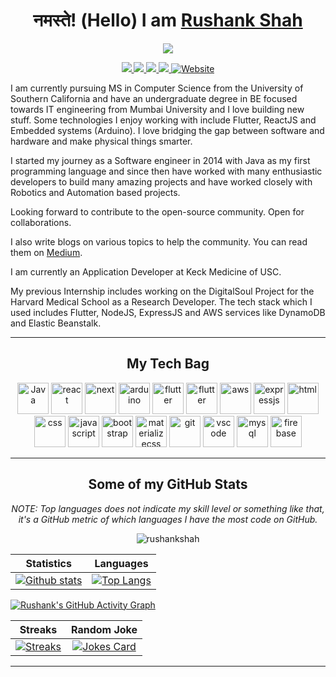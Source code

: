 <h1 align=center>नमस्ते! (Hello) I am <a href='https://rushankshah.vercel.app/'>Rushank Shah</a></h1>
<p align=center><img src='https://media.giphy.com/media/iIqmM5tTjmpOB9mpbn/giphy.gif'></p>

<p align='center'>
    <a href='mailto:rushankshah65@gmail.com' target="_blank">
        <img src='https://img.shields.io/badge/-rushankshah65@gmail.com-c14438?style=flat&logo=Gmail&logoColor=black&link=mailto:rushankshah65@gmail.com'>
    </a>
    <a href='https://www.linkedin.com/in/rushankshah65/' target="_blank">
        <img src='https://img.shields.io/badge/-RushankShah-0072b1?style=flat&logo=Linkedin&logoColor=black&link=https://www.linkedin.com/in/rushankshah65/'>
    </a>
    <a href='https://www.github.com/rushankshah/' target="_blank">
        <img src='https://img.shields.io/badge/-rushankshah-grey?style=flat&logo=github&logoColor=black&link=https://github.com/rushankshah/'>
    </a>
    <a href='https://twitter.com/ShahRushank' target="_blank">
        <img src='https://img.shields.io/badge/-ShahRushank-0072b1?style=flat&logo=Twitter&logoColor=black&link=https://twitter.com/ShahRushank'>
    </a>
    <a href='https://rushankshah.vercel.app/' target="_blank">
        <img src='https://img.shields.io/badge/portfolio-web-black?style=curve&link=https://rushankshah.vercel.app/' alt='Website'>
    </a>
</p>
 
<p>
I am currently pursuing MS in Computer Science from the University of Southern California and have an undergraduate degree in BE focused towards IT engineering from Mumbai University and I love building new stuff. Some technologies I enjoy working with include Flutter, ReactJS and Embedded systems (Arduino). I  love bridging the gap between software and hardware and make physical things smarter.

I started my journey as a Software engineer in 2014 with Java as my first programming language and since then have worked with many enthusiastic developers to build many amazing projects and have worked closely with Robotics and Automation based projects.

Looking forward to contribute to the open-source community. Open for collaborations.

I also write blogs on various topics to help the community. You can read them on <a href='https://rushankshah65.medium.com/'>Medium</a>.

I am currently an Application Developer at Keck Medicine of USC.

My previous Internship includes working on the DigitalSoul Project for the Harvard Medical School as a Research Developer. The tech stack which I used includes Flutter, NodeJS, ExpressJS and AWS services like DynamoDB and Elastic Beanstalk.

</p>

---

<h2 align='center'> My Tech Bag </h2>
<p align='center'>
    <img src='https://www.vectorlogo.zone/logos/java/java-icon.svg' height=50 width=50 alt='Java' />
    <img src='https://www.vectorlogo.zone/logos/reactjs/reactjs-icon.svg' height=50 width=50 alt='react' />
    <img src='https://upload.vectorlogo.zone/logos/nextjs/images/2d3864ef-00e0-4026-ab1d-30e4a98e2899.svg' height=50 width=50 alt='next' />
    <img src='https://www.vectorlogo.zone/logos/arduino/arduino-icon.svg' height=50 width=50 alt='arduino' />
    <img src='https://www.vectorlogo.zone/logos/flutterio/flutterio-icon.svg' height=50 width=50 alt='flutter' />
    <img src='https://www.vectorlogo.zone/logos/nodejs/nodejs-horizontal.svg' height=50 width=50 alt='flutter' />
    <img src='https://www.vectorlogo.zone/logos/expressjs/expressjs-ar21.svg' height=50 width=50 alt='aws' />
    <img src='https://www.vectorlogo.zone/logos/amazon_aws/amazon_aws-ar21.svg' height=50 width=50 alt='expressjs' />
    <img src='https://www.vectorlogo.zone/logos/w3_html5/w3_html5-icon.svg' height=50 width=50 alt='html' />
    <img src='https://seeklogo.com/images/C/css3-logo-F1923C8D0E-seeklogo.com.png' height=50 width=50 alt='css' />
    <img src='https://www.vectorlogo.zone/logos/javascript/javascript-icon.svg' height=50 width=50 alt='javascript' />
    <img src='https://www.vectorlogo.zone/logos/getbootstrap/getbootstrap-icon.svg' height=50 width=50 alt='bootstrap' />
    <img src='https://raw.githubusercontent.com/prplx/svg-logos/5585531d45d294869c4eaab4d7cf2e9c167710a9/svg/materialize.svg' height=50 width=50 alt='materializecss' />
    <img src='https://www.vectorlogo.zone/logos/git-scm/git-scm-icon.svg' height=50 width=50 alt='git' />
    <img src='https://www.vectorlogo.zone/logos/visualstudio_code/visualstudio_code-icon.svg' height=50 width=50 alt='vscode' />
    <img src='https://www.vectorlogo.zone/logos/mysql/mysql-horizontal.svg' height=50 width=50 alt='mysql' />
    <img src='https://www.vectorlogo.zone/logos/firebase/firebase-icon.svg' height=50 width=50 alt='firebase' />
</p>

---

<h2 align='center'>Some of my GitHub Stats</h2>

<p align='center'>
<i>NOTE: Top languages does not indicate my skill level or something like that, it's a GitHub metric of which languages I have the most code on GitHub.</i>
</p>

<p align='center'> <img src='https://komarev.com/ghpvc/?username=rushankshah&color=00ffff&label=Profile Views' alt=rushankshah /> </p>

|                                                                                         Statistics                                                                                         |                                                                                                Languages                                                                                                 |
| :----------------------------------------------------------------------------------------------------------------------------------------------------------------------------------------: | :------------------------------------------------------------------------------------------------------------------------------------------------------------------------------------------------------: |
| [![Github stats](https://github-readme-stats.vercel.app/api?username=rushankshah&show_icons=true&include_all_commits=true&theme=dark)](https://github.com/rushankshah/github-readme-stats) | [![Top Langs](https://github-readme-stats.vercel.app/api/top-langs/?username=rushankshah&layout=compact&theme=dark&hide=vue,MakeFile&langs_count=8)](https://github.com/rushankshah/github-readme-stats) |

[![Rushank's GitHub Activity Graph](https://activity-graph.herokuapp.com/graph?username=rushankshah&theme=xcode)](https://git.io/rushankshah)

|                                                                       Streaks                                                                        |                                               Random Joke                                                |
| :--------------------------------------------------------------------------------------------------------------------------------------------------: | :------------------------------------------------------------------------------------------------------: |
| [![Streaks](https://github-readme-streak-stats.herokuapp.com/?user=rushankshah)](https://github-readme-streak-stats.herokuapp.com/?user=rushankshah) | [![Jokes Card](https://readme-jokes.vercel.app/api)](https://github.com/rushankshah/github-readme-stats) |

---

